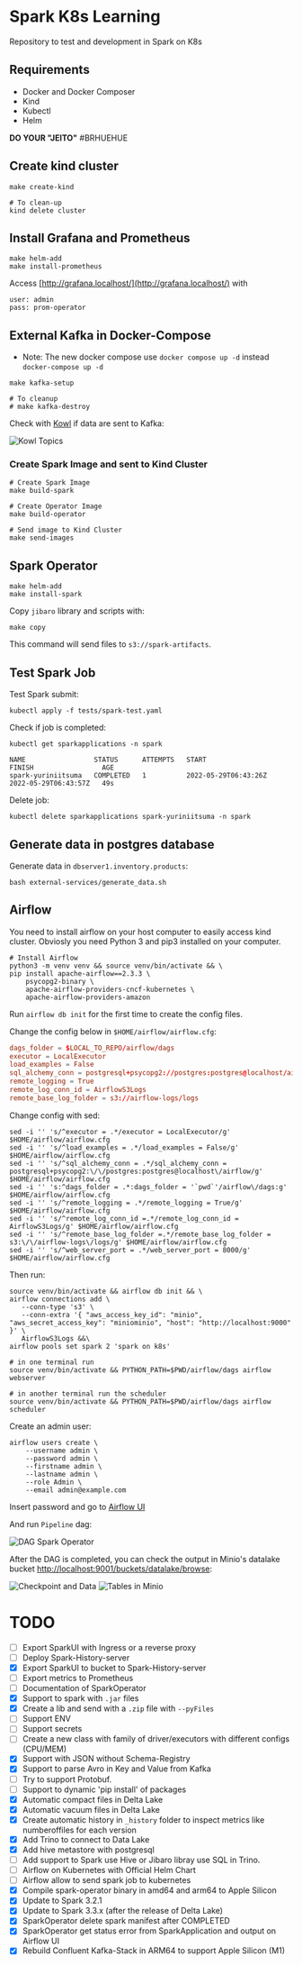 # Spark K8s Learning

Repository to test and development in Spark on K8s

## Requirements

- Docker and Docker Composer
- Kind
- Kubectl
- Helm

**DO YOUR "JEITO"** #BRHUEHUE

## Create kind cluster

```shell
make create-kind

# To clean-up
kind delete cluster
```

## Install Grafana and Prometheus

```shell
make helm-add
make install-prometheus
```

Access [http://grafana.localhost/](http://grafana.localhost/) with

```
user: admin
pass: prom-operator
```

## External Kafka in Docker-Compose

- Note: The new docker compose use `docker compose up -d` instead `docker-compose up -d`

```shell
make kafka-setup

# To cleanup
# make kafka-destroy
```

Check with [Kowl](http://localhost:7777/topics) if data are sent to Kafka:

![Kowl Topics](docs/img/kowl-topics.png)

### Create Spark Image and sent to Kind Cluster

```shell
# Create Spark Image
make build-spark

# Create Operator Image
make build-operator

# Send image to Kind Cluster
make send-images
```

## Spark Operator

```shell
make helm-add
make install-spark
```

Copy `jibaro` library and scripts with:

```
make copy
```

This command will send files to `s3://spark-artifacts`.

## Test Spark Job

Test Spark submit:

```shell
kubectl apply -f tests/spark-test.yaml
```

Check if job is completed:

```shell
kubectl get sparkapplications -n spark
```

```
NAME                 STATUS      ATTEMPTS   START                  FINISH                 AGE
spark-yuriniitsuma   COMPLETED   1          2022-05-29T06:43:26Z   2022-05-29T06:43:57Z   49s
```

Delete job:

```shell
kubectl delete sparkapplications spark-yuriniitsuma -n spark
```

## Generate data in postgres database

Generate data in `dbserver1.inventory.products`:

```shell
bash external-services/generate_data.sh
```

## Airflow

You need to install airflow on your host computer to easily access kind cluster.
Obviosly you need Python 3 and pip3 installed on your computer.

```shell
# Install Airflow
python3 -m venv venv && source venv/bin/activate && \
pip install apache-airflow==2.3.3 \
    psycopg2-binary \
    apache-airflow-providers-cncf-kubernetes \
    apache-airflow-providers-amazon
```

Run `airflow db init` for the first time to create the config files.

Change the config below in `$HOME/airflow/airflow.cfg`:

```conf
dags_folder = $LOCAL_TO_REPO/airflow/dags
executor = LocalExecutor
load_examples = False
sql_alchemy_conn = postgresql+psycopg2://postgres:postgres@localhost/airflow
remote_logging = True
remote_log_conn_id = AirflowS3Logs
remote_base_log_folder = s3://airflow-logs/logs
```

Change config with sed:

```shell
sed -i '' 's/^executor = .*/executor = LocalExecutor/g' $HOME/airflow/airflow.cfg
sed -i '' 's/^load_examples = .*/load_examples = False/g' $HOME/airflow/airflow.cfg
sed -i '' 's/^sql_alchemy_conn = .*/sql_alchemy_conn = postgresql+psycopg2:\/\/postgres:postgres@localhost\/airflow/g' $HOME/airflow/airflow.cfg
sed -i '' 's:^dags_folder = .*:dags_folder = '`pwd`'/airflow\/dags:g' $HOME/airflow/airflow.cfg
sed -i '' 's/^remote_logging = .*/remote_logging = True/g' $HOME/airflow/airflow.cfg
sed -i '' 's/^remote_log_conn_id =.*/remote_log_conn_id = AirflowS3Logs/g' $HOME/airflow/airflow.cfg
sed -i '' 's/^remote_base_log_folder =.*/remote_base_log_folder = s3:\/\/airflow-logs\/logs/g' $HOME/airflow/airflow.cfg
sed -i '' 's/^web_server_port = .*/web_server_port = 8000/g' $HOME/airflow/airflow.cfg
```

Then run:

```shell
source venv/bin/activate && airflow db init && \
airflow connections add \
   --conn-type 's3' \
   --conn-extra '{ "aws_access_key_id": "minio", "aws_secret_access_key": "miniominio", "host": "http://localhost:9000" }' \
   AirflowS3Logs &&\
airflow pools set spark 2 'spark on k8s'
```

```shell
# in one terminal run
source venv/bin/activate && PYTHON_PATH=$PWD/airflow/dags airflow webserver

# in another terminal run the scheduler
source venv/bin/activate && PYTHON_PATH=$PWD/airflow/dags airflow scheduler
```

Create an admin user:

```shell
airflow users create \
    --username admin \
    --password admin \
    --firstname admin \
    --lastname admin \
    --role Admin \
    --email admin@example.com
```

Insert password and go to [Airflow UI](http://localhost:8080/)

And run `Pipeline` dag:

![DAG Spark Operator](docs/img/dag-spark-operator.png)

After the DAG is completed, you can check the output in Minio's datalake bucket [http://localhost:9001/buckets/datalake/browse](http://localhost:9001/buckets/datalake/browse):

![Checkpoint and Data](docs/img/minio-checkpoint-data.png)
![Tables in Minio](docs/img/dataset-in-minio.png)

# TODO

- [ ] Export SparkUI with Ingress or a reverse proxy
- [ ] Deploy Spark-History-server
- [x] Export SparkUI to bucket to Spark-History-server
- [ ] Export metrics to Prometheus
- [ ] Documentation of SparkOperator
- [x] Support to spark with `.jar` files
- [x] Create a lib and send with a `.zip` file with `--pyFiles`
- [ ] Support ENV
- [ ] Support secrets
- [ ] Create a new class with family of driver/executors with different configs (CPU/MEM)
- [x] Support with JSON without Schema-Registry
- [x] Support to parse Avro in Key and Value from Kafka
- [ ] Try to support Protobuf.
- [ ] Support to dynamic 'pip install' of packages
- [x] Automatic compact files in Delta Lake
- [x] Automatic vacuum files in Delta Lake
- [x] Create automatic history in `_history` folder to inspect metrics like numberoffiles for each version
- [x] Add Trino to connect to Data Lake
- [x] Add hive metastore with postgresql
- [ ] Add support to Spark use Hive or Jibaro libray use SQL in Trino.
- [ ] Airflow on Kubernetes with Official Helm Chart
- [ ] Airflow allow to send spark job to kubernetes
- [x] Compile spark-operator binary in amd64 and arm64 to Apple Silicon
- [x] Update to Spark 3.2.1
- [x] Update to Spark 3.3.x (after the release of Delta Lake)
- [x] SparkOperator delete spark manifest after COMPLETED
- [x] SparkOperator get status error from SparkApplication and output on Airflow UI
- [x] Rebuild Confluent Kafka-Stack in ARM64 to support Apple Silicon (M1)
